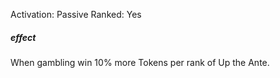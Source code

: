 Activation: Passive
Ranked: Yes
##### effect
When gambling win 10% more Tokens per
rank of Up the Ante.

